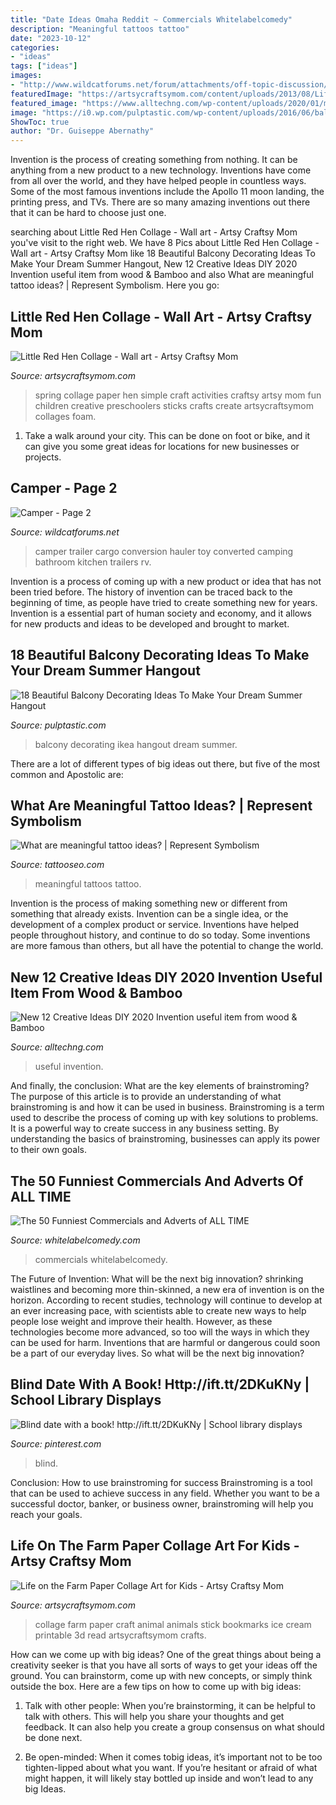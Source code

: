 ```yaml
---
title: "Date Ideas Omaha Reddit ~ Commercials Whitelabelcomedy"
description: "Meaningful tattoos tattoo"
date: "2023-10-12"
categories:
- "ideas"
tags: ["ideas"]
images:
- "http://www.wildcatforums.net/forum/attachments/off-topic-discussion/3070d1336431460-camper-c293aac3.jpg"
featuredImage: "https://artsycraftsymom.com/content/uploads/2013/08/Life-on-the-Farm-Thematic-Paper-Collage-Art-for-kids-1.jpg"
featured_image: "https://www.alltechng.com/wp-content/uploads/2020/01/maxresdefault-313.jpg"
image: "https://i0.wp.com/pulptastic.com/wp-content/uploads/2016/06/balcony-decorating-ideas-53-573d904fbcd09__700.jpg?w=662"
ShowToc: true
author: "Dr. Guiseppe Abernathy"
---
```



Invention is the process of creating something from nothing. It can be anything from a new product to a new technology. Inventions have come from all over the world, and they have helped people in countless ways. Some of the most famous inventions include the Apollo 11 moon landing, the printing press, and TVs. There are so many amazing inventions out there that it can be hard to choose just one.

	

		
searching about Little Red Hen Collage - Wall art - Artsy Craftsy Mom you've visit to the right web. We have 8 Pics about Little Red Hen Collage - Wall art - Artsy Craftsy Mom like 18 Beautiful Balcony Decorating Ideas To Make Your Dream Summer Hangout, New 12 Creative Ideas DIY 2020 Invention useful item from wood &amp; Bamboo and also What are meaningful tattoo ideas? | Represent Symbolism. Here you go:
		
    
## Little Red Hen Collage - Wall Art - Artsy Craftsy Mom

<img loading=lazy src="https://artsycraftsymom.com/content/uploads/2013/11/Itsy-Bitsy-Feb.jpg" onerror="this.onerror=null;this.src='https://tse1.mm.bing.net/th?id=OIP.iuuyGEnI23XMY94EHrLncAHaFn&amp;pid=15.1';" alt="Little Red Hen Collage - Wall art - Artsy Craftsy Mom">

_Source: artsycraftsymom.com_

>spring collage paper hen simple craft activities craftsy artsy mom fun children creative preschoolers sticks crafts create artsycraftsymom collages foam. 

	

1. Take a walk around your city. This can be done on foot or bike, and it can give you some great ideas for locations for new businesses or projects. 

    
## Camper - Page 2

<img loading=lazy src="http://www.wildcatforums.net/forum/attachments/off-topic-discussion/3070d1336431460-camper-c293aac3.jpg" onerror="this.onerror=null;this.src='https://tse3.mm.bing.net/th?id=OIP.9Ic1EV6ksBAHdSXl7K8p-gHaE8&amp;pid=15.1';" alt="Camper - Page 2">

_Source: wildcatforums.net_

>camper trailer cargo conversion hauler toy converted camping bathroom kitchen trailers rv. 

	

Invention is a process of coming up with a new product or idea that has not been tried before. The history of invention can be traced back to the beginning of time, as people have tried to create something new for years. Invention is a essential part of human society and economy, and it allows for new products and ideas to be developed and brought to market.

    
## 18 Beautiful Balcony Decorating Ideas To Make Your Dream Summer Hangout

<img loading=lazy src="https://i0.wp.com/pulptastic.com/wp-content/uploads/2016/06/balcony-decorating-ideas-53-573d904fbcd09__700.jpg?w=662" onerror="this.onerror=null;this.src='https://tse2.mm.bing.net/th?id=OIP.v8iOdrCVZoTPP1ay8K99uwHaKa&amp;pid=15.1';" alt="18 Beautiful Balcony Decorating Ideas To Make Your Dream Summer Hangout">

_Source: pulptastic.com_

>balcony decorating ikea hangout dream summer. 

	

There are a lot of different types of big ideas out there, but five of the most common and Apostolic are: 

    
## What Are Meaningful Tattoo Ideas? | Represent Symbolism

<img loading=lazy src="https://www.tattooseo.com/wp-content/uploads/2017/09/meaningful-tattoos-25.jpg" onerror="this.onerror=null;this.src='https://tse3.mm.bing.net/th?id=OIP.WnvUM1sq_GmzI3dyCYphUwHaHa&amp;pid=15.1';" alt="What are meaningful tattoo ideas? | Represent Symbolism">

_Source: tattooseo.com_

>meaningful tattoos tattoo. 

	

Invention is the process of making something new or different from something that already exists. Invention can be a single idea, or the development of a complex product or service. Inventions have helped people throughout history, and continue to do so today. Some inventions are more famous than others, but all have the potential to change the world.

    
## New 12 Creative Ideas DIY 2020 Invention Useful Item From Wood &amp; Bamboo

<img loading=lazy src="https://www.alltechng.com/wp-content/uploads/2020/01/maxresdefault-313.jpg" onerror="this.onerror=null;this.src='https://tse3.mm.bing.net/th?id=OIP.sszISZDLlnj9-0K-OoYYBAHaEK&amp;pid=15.1';" alt="New 12 Creative Ideas DIY 2020 Invention useful item from wood &amp; Bamboo">

_Source: alltechng.com_

>useful invention. 

	

And finally, the conclusion: What are the key elements of brainstroming?
The purpose of this article is to provide an understanding of what brainstroming is and how it can be used in business. Brainstroming is a term used to describe the process of coming up with key solutions to problems. It is a powerful way to create success in any business setting. By understanding the basics of brainstroming, businesses can apply its power to their own goals.

    
## The 50 Funniest Commercials And Adverts Of ALL TIME

<img loading=lazy src="https://whitelabelcomedy.com/wp-content/uploads/2020/04/50-Funniest-TV-Ads.jpg" onerror="this.onerror=null;this.src='https://tse2.mm.bing.net/th?id=OIP.-CS1FnYgsfIwjZLjCki89QHaDu&amp;pid=15.1';" alt="The 50 Funniest Commercials and Adverts of ALL TIME">

_Source: whitelabelcomedy.com_

>commercials whitelabelcomedy. 

	

The Future of Invention: What will be the next big innovation?
shrinking waistlines and becoming more thin-skinned, a new era of invention is on the horizon. According to recent studies, technology will continue to develop at an ever increasing pace, with scientists able to create new ways to help people lose weight and improve their health. 
However, as these technologies become more advanced, so too will the ways in which they can be used for harm. Inventions that are harmful or dangerous could soon be a part of our everyday lives. So what will be the next big innovation?

    
## Blind Date With A Book! Http://ift.tt/2DKuKNy | School Library Displays

<img loading=lazy src="https://i.pinimg.com/originals/fb/30/b2/fb30b28567670eacc3c46fbfe1c9e710.jpg" onerror="this.onerror=null;this.src='https://tse2.mm.bing.net/th?id=OIP.lQvBlWHHD3GvmYEmR9wezgHaJ3&amp;pid=15.1';" alt="Blind date with a book! http://ift.tt/2DKuKNy | School library displays">

_Source: pinterest.com_

>blind. 

	

Conclusion: How to use brainstroming for success
Brainstroming is a tool that can be used to achieve success in any field. Whether you want to be a successful doctor, banker, or business owner, brainstroming will help you reach your goals.

    
## Life On The Farm Paper Collage Art For Kids - Artsy Craftsy Mom

<img loading=lazy src="https://artsycraftsymom.com/content/uploads/2013/08/Life-on-the-Farm-Thematic-Paper-Collage-Art-for-kids-1.jpg" onerror="this.onerror=null;this.src='https://tse4.mm.bing.net/th?id=OIP.kFFeH1EFKsLjamrtldfYFQHaKk&amp;pid=15.1';" alt="Life on the Farm Paper Collage Art for Kids - Artsy Craftsy Mom">

_Source: artsycraftsymom.com_

>collage farm paper craft animal animals stick bookmarks ice cream printable 3d read artsycraftsymom crafts. 

	

How can we come up with big ideas?
One of the great things about being a creativity seeker is that you have all sorts of ways to get your ideas off the ground. You can brainstorm, come up with new concepts, or simply think outside the box. Here are a few tips on how to come up with big ideas:
1) Talk with other people: When you’re brainstorming, it can be helpful to talk with others. This will help you share your thoughts and get feedback. It can also help you create a group consensus on what should be done next.

2) Be open-minded: When it comes tobig ideas, it’s important not to be too tighten-lipped about what you want. If you’re hesitant or afraid of what might happen, it will likely stay bottled up inside and won’t lead to any big Ideas.

